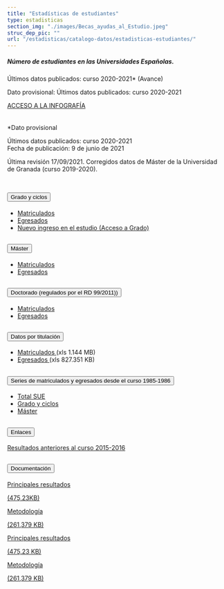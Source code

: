 ```yaml
---
title: "Estadísticas de estudiantes"
type: estadisticas
section_img: "./images/Becas_ayudas_al_Estudio.jpeg"
struc_dep_pic: "" 
url: "/estadisticas/catalogo-datos/estadisticas-estudiantes/"   
---             
```

<div class="row">
                    <div class="col-lg-4 info_prev_card">
                        <div class="card">
                            <div class="card-body">
                                <h5 class="card-title">Número de estudiantes en las Universidades Españolas.</h5>
                                <div class="content">
                                    <div class="text">
                                        <p class="text">Últimos datos publicados: curso 2020-2021* (Avance)</p>
                                        <p class="text">Dato provisional: Últimos datos publicados: curso 2020-2021</p>
                                    </div>                                
                                </div>
                                <div class="col-12 box_buttons">
                                    <a href="https://public.tableau.com/views/Academica20_EEU/InfografiaEEU?%3AVizHome=no&%3Aembed=true#7" class="btn btn_outline_blue" target="_blank">
                                        ACCESO A LA INFOGRAFÍA 
                                        <i class="icon far fa-images"></i>
                                        <i class="hover_icon icon far fa-images"></i>
                                    </a>
                                </div>
                            </div>
                        </div>
                    </div>
                    <div class="col-lg-8 card_img card_img_ip">
						<div class="card_content_img">
							<div class="img img-fluid" style="background: url('{{<siteurl>}}/images/estadisticas/InfografiaEEU.png');"></div>
						</div>
                    </div>
                </div>
<br><br>
*Dato provisional

Últimos datos publicados: curso 2020-2021<br>
Fecha de publicación: 9 de junio de 2021

Última revisión 17/09/2021. Corregidos datos de Máster de la Universidad de Granada (curso 2019-2020).<br><br>
 <section> 
        <article>
            <div class="container container-xl p-0">
<div class="row">
<div class="col-lg-12 content_collapse  mb-120">
<div class="accordion" id="accordionPanelsStayOpenExample">
<div class="accordion-item">
<h2 class="accordion-header" id="panelsStayOpen-headingOne">
<button class="accordion-button collapsed" type="button" data-bs-toggle="collapse" data-bs-target="#panelsStayOpen-collapseOne" aria-expanded="false" aria-controls="panelsStayOpen-collapseOne">
Grado y ciclos
</button>
</h2>
<div id="panelsStayOpen-collapseOne" class="accordion-collapse collapse " aria-labelledby="panelsStayOpen-headingOne">
<div class="accordion-body">
<article id="section_link">
<div class="container-fluid">
<div class="row">
<div class="col-12">
<ul>
<li><a href="http://estadisticas.mecd.gob.es/EducaDynPx/educabase/index.htm?type=pcaxis&path=/Universitaria/Alumnado/EEU_2021/GradoCiclo/Matriculados/&file=pcaxis&l=s0" target="_blank">Matriculados <i class="fas fa-external-link-alt"></i></a> </li>
<li><a href="http://estadisticas.mecd.gob.es/EducaDynPx/educabase/index.htm?type=pcaxis&path=/Universitaria/Alumnado/EEU_2021/GradoCiclo/Egresados/&file=pcaxis&l=s0" target="_blank">Egresados <i class="fas fa-external-link-alt"></i></a> </li>
<li><a href="http://estadisticas.mecd.gob.es/EducaDynPx/educabase/index.htm?type=pcaxis&path=/Universitaria/Alumnado/EEU_2021/GradoCiclo/NuevoIngreso/&file=pcaxis&l=s0 " target="_blank">Nuevo ingreso en el estudio (Acceso a Grado) <i class="fas fa-external-link-alt"></i></a> </li>
</ul>
</div>
</div>
</div>
</article>
</div>
</div>
</div>
<div class="accordion-item">
<h2 class="accordion-header" id="panelsStayOpen-headingTwo">
<button class="accordion-button collapsed" type="button" data-bs-toggle="collapse" data-bs-target="#panelsStayOpen-collapseTwo" aria-expanded="false">
Máster
</button>
</h2>
<div id="panelsStayOpen-collapseTwo" class="accordion-collapse collapse" aria-labelledby="panelsStayOpen-headingTwo">
<div class="accordion-body">
<article id="section_link">
<div class="container-fluid">
<div class="row">
<div class="col-12">
<ul>
<li><a href="http://estadisticas.mecd.gob.es/EducaDynPx/educabase/index.htm?type=pcaxis&path=/Universitaria/Alumnado/EEU_2021/Master/Matriculados/&file=pcaxis&l=s0" target="_blank">Matriculados <i class="fas fa-external-link-alt"></i></a> </li>
<li><a href="http://estadisticas.mecd.gob.es/EducaDynPx/educabase/index.htm?type=pcaxis&path=/Universitaria/Alumnado/EEU_2021/Master/Egresados/&file=pcaxis&l=s0" target="_blank">Egresados <i class="fas fa-external-link-alt"></i></a> </li>
</ul>
</div>
</div>
</div>
</article>
</div>
</div>
</div>
<div class="accordion-item">
<h2 class="accordion-header" id="panelsStayOpen-headingTree">
<button class="accordion-button collapsed" type="button" data-bs-toggle="collapse" data-bs-target="#panelsStayOpen-collapseTree" aria-expanded="false">
Doctorado (regulados por el RD 99/2011))
</button>
</h2>
<div id="panelsStayOpen-collapseTree" class="accordion-collapse collapse" aria-labelledby="panelsStayOpen-headingTree">
<div class="accordion-body">
<article id="section_link">
<div class="container-fluid">
<div class="row">
<div class="col-12">
<ul>
<li><a href="http://estadisticas.mecd.gob.es/EducaDynPx/educabase/index.htm?type=pcaxis&path=/Universitaria/Alumnado/EEU_2021/Doctorado/Matriculados/&file=pcaxis&l=s0" target="_blank">Matriculados <i class="fas fa-external-link-alt"></i></a> </li>
<li><a href="http://estadisticas.mecd.gob.es/EducaDynPx/educabase/index.htm?type=pcaxis&path=/Universitaria/Alumnado/EEU_2021/Doctorado/Egresados/&file=pcaxis&l=s0" target="_blank">Egresados <i class="fas fa-external-link-alt"></i></a> </li>
</ul>
</div>
</div>
</div>
</article>
</div>
</div>
</div>
<div class="accordion-item">
<h2 class="accordion-header" id="panelsStayOpen-headingFour">
<button class="accordion-button collapsed" type="button" data-bs-toggle="collapse" data-bs-target="#panelsStayOpen-collapseFour" aria-expanded="false">
Datos por titulación
</button>
</h2>
<div id="panelsStayOpen-collapseFour" class="accordion-collapse collapse" aria-labelledby="panelsStayOpen-headingFour">
<div class="accordion-body">
<article id="section_link">
<div class="container-fluid">
<div class="row">
<div class="col-12">
<ul>
<li><a href="https://www.universidades.gob.es/stfls/universidades/Estadisticas/ficheros/MatriculadosEEU.xlsx" target="_blank">Matriculados <i class="fas fa-external-link-alt"></i></a> (xls 1.144 MB)</li>
<li><a href="https://www.universidades.gob.es/stfls/universidades/Estadisticas/ficheros/EgresadosEEU.xlsx" target="_blank">Egresados <i class="fas fa-external-link-alt"></i></a> (xls 827.351 KB) </li>
</ul>
</div>
</div>
</div>
</article>
</div>
</div>
</div>
<div class="accordion-item">
<h2 class="accordion-header" id="panelsStayOpen-headingFive">
<button class="accordion-button collapsed" type="button" data-bs-toggle="collapse" data-bs-target="#panelsStayOpen-collapseFive" aria-expanded="false">
Series de matriculados y egresados desde el curso 1985-1986
</button>
</h2>
<div id="panelsStayOpen-collapseFive" class="accordion-collapse collapse" aria-labelledby="panelsStayOpen-headingFive">
<div class="accordion-body">
<article id="section_link">
<div class="container-fluid">
<div class="row">
<div class="col-12">
<ul>
<li><a href="http://estadisticas.mecd.gob.es/EducaDynPx/educabase/index.htm?type=pcaxis&path=/Universitaria/Alumnado/EEU_2021/Serie/TotalSUE/&file=pcaxis&l=s0" target="_blank">Total SUE <i class="fas fa-external-link-alt"></i></a></li>
<li><a href="http://estadisticas.mecd.gob.es/EducaDynPx/educabase/index.htm?type=pcaxis&path=/Universitaria/Alumnado/EEU_2021/Serie/GradoCiclo/&file=pcaxis&l=s0" target="_blank">Grado y ciclos <i class="fas fa-external-link-alt"></i></a></li>
<li><a href="http://estadisticas.mecd.gob.es/EducaDynPx/educabase/index.htm?type=pcaxis&path=/Universitaria/Alumnado/EEU_2021/Serie/Master/&file=pcaxis&l=s0" target="_blank">Máster<i class="fas fa-external-link-alt"></i></a></li>
</ul>
</div>
</div>
</div>
</article>
</div>
</div>
</div>
</div>
</div>
</div>
</div>
            </div>
        </article>
    </section>
<section>
        <article>
            <div class="container">
                <div class="row justify-content-md-center">
                    <div class="col-md-10 content_collapse">
                        <div class="accordion accordion_alt" id="accordeonAlt">
                            <div class="accordion-item">
                                <h2 class="accordion-header" id="accordionAltHeading1">
                                    <button class="accordion-button expanded" type="button" data-bs-toggle="collapse" data-bs-target="#accordionAlt1" aria-expanded="false" aria-controls="accordionAlt1">
                                        <span class="icon"><i class="fas fa-link"></i></span></span>Enlaces
                                    </button>
                                </h2>
                                <div id="accordionAlt1" class="accordion-collapse collapse show" aria-labelledby="accordionAltHeading1">
                                    <div class="accordion-body">
                                        <div id="section_link">
                                            <div class="container-fluid sp">
                                                <div class="row w-100">
                                                    <div class="col-12">
                                                        <a href="https://www.educacionyfp.gob.es/servicios-al-ciudadano/estadisticas/universitaria/estadisticas/alumnado-copia/hasta-2014.html" class="btn btn_link_icon" target="_blank">Resultados anteriores al curso 2015-2016 <i class="fas fa-external-link-alt"></i></a>
                                                    </div>
                                                </div>
											</div>
										</div>
									</div>
								</div>
							</div>
						</div>
					</div>
				</div>	
                <div class="row justify-content-md-center">
                    <div class="col-md-10 content_collapse">
                        <div class="accordion accordion_alt" id="accordeonAlt">
                            <div class="accordion-item">
                                <h2 class="accordion-header" id="accordionAltHeading2">
                                    <button class="accordion-button expanded" type="button" data-bs-toggle="collapse" data-bs-target="#accordionAlt2" aria-expanded="false" aria-controls="accordionAlt2">
                                        <span class="icon"><i class="fas fa-file-pdf"></i></span>Documentación
                                    </button>
                                </h2>
                                <div id="accordionAlt2" class="accordion-collapse collapse show" aria-labelledby="accordionAltHeading2">
                                    <div class="accordion-body">
                                        <div id="section_link">
											<div class="container-fluid sp">
												<div class="row w-100">
													<div class="col-lg-12 cards_download_cnt">
														<div class="row jcc_mobile">
															<div class="download_card">
															    <a class="card" href="{{<siteurl>}}documentos/pdf/estadisticas/PpalesResulEEU.pdf" target="_blank">
                                                                    <div class="card-header">
                                                                        <i class="fal fa-download"></i>
                                                                    </div>
                                                                    <div class="card-body">
                                                                        <p class="text_body">Principales resultados</p>
                                                                        <p class="text_file">
                                                                            <i class="fal fa-file-pdf pdf_icon"></i> (475,23KB)
                                                                        </p>
                                                                    </div>
                                                                </a>
															</div>
															<div class="download_card">
                                                                <a class="card" href="{{<siteurl>}}documentos/pdf/estadisticas/METODOLOGEEU.pdf" target="_blank">
                                                                    <div class="card-header">
                                                                        <i class="fal fa-download"></i>
                                                                    </div>
                                                                    <div class="card-body">
                                                                        <p class="text_body">Metodología</p>
                                                                        <p class="text_file">
                                                                            <i class="fal fa-file-pdf pdf_icon"></i> (261,379 KB)
                                                                        </p>
                                                                    </div>
                                                                </a>
                                                            </div>
														</div>
													</div>
												</div>
											</div>
										<!--
                                            <div class="container-fluid sp">
												<div class="row my-45 justify-content-md-center">
													<div class="col-md-10 content_collapse">
														<div class="accordion accordion_alt" id="accordeonAlt">
															<div class="accordion-item">
																<div class="row w-100">
                                                    <div class="col-lg-12 cards_download_cnt">
                                                        <div class="row jcc_mobile">
                                                            <div class="download_card">
                                                                <a class="card" href="{{<siteurl>}}documentos/pdf/estadisticas/PpalesResulEEU.pdf" target="_blank">
                                                                    <div class="card-header">
                                                                        <i class="fal fa-download"></i>
                                                                    </div>
                                                                    <div class="card-body">
                                                                        <p class="text_body">Principales resultados</p>
                                                                        <p class="text_file">
                                                                            <i class="fal fa-file-pdf pdf_icon"></i> (475,23KB)
                                                                        </p>
                                                                    </div>
                                                                </a>
                                                            </div>
															<div class="download_card">
                                                                <a class="card" href="{{<siteurl>}}documentos/pdf/estadisticas/METODOLOGEEU.pdf" target="_blank">
                                                                    <div class="card-header">
                                                                        <i class="fal fa-download"></i>
                                                                    </div>
                                                                    <div class="card-body">
                                                                        <p class="text_body">Metodología</p>
                                                                        <p class="text_file">
                                                                            <i class="fal fa-file-pdf pdf_icon"></i> (261,379 KB)
                                                                        </p>
                                                                    </div>
                                                                </a>
                                                            </div
														</div>
                                                    </div>
										-->
<!-- MOBILE VERSION WITH SLIDER -->
                                                    <div class="col-12" id="section_box_download_card_slider">
                                                        <div class="swiper" id="slider_download_archive">
                                                          <div class="swiper-wrapper">
                                                            <div class="swiper-slide">
                                                                <div class="download_card">
                                                                    <a class="card" href="{{<siteurl>}}documentos/pdf/estadisticas/PpalesResulEEU.pdf" target="_blank">
                                                                        <div class="card-header">
                                                                            <i class="fal fa-download"></i>
                                                                        </div>
                                                                        <div class="card-body">
                                                                            <p class="text_body">Principales resultados</p>
                                                                            <p class="text_file">
                                                                                <i class="fal fa-file-pdf pdf_icon"></i> 
                                                                                 (475,23 KB)
                                                                            </p>
                                                                        </div>
                                                                    </a>
                                                                </div>
																 <div class="download_card">
                                                                    <a class="card" href="{{<siteurl>}}documentos/pdf/estadisticas/METODOLOGEEU.pdf" target="_blank">
                                                                        <div class="card-header">
                                                                            <i class="fal fa-download"></i>
                                                                        </div>
                                                                        <div class="card-body">
                                                                            <p class="text_body">Metodología</p>
                                                                            <p class="text_file">
                                                                                <i class="fal fa-file-pdf pdf_icon"></i> 
                                                                                 (261,379 KB)
                                                                            </p>
                                                                        </div>
                                                                    </a>
                                                                </div>
                                                            </div>
															</div>
                                                          <div class="swiper-pagination"></div>
                                                        </div>
                                                    </div>
                                                </div>
                                            </div>
                                        </div>
                                    </div>
                                </div>
                          </div>
		</article> 
</section>
	
